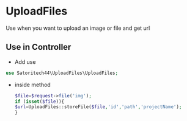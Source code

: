 # UploadFiles

Use when you want to upload an image or file and get url

## Use in Controller
* Add use
```php
use Satoritech44\UploadFiles\UploadFiles;
```
* inside method
  ```php
  $file=$request->file('img');
  if (isset($file)){
  $url=UploadFiles::storeFile($file,'id','path','projectName');
  }
  ```


